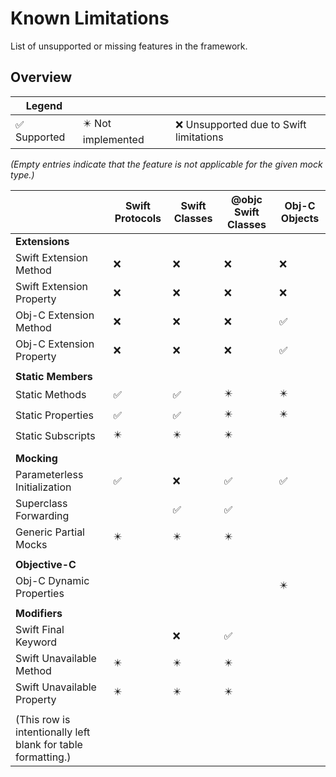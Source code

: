 # Known Limitations

List of unsupported or missing features in the framework.

## Overview

| **Legend** |  |  |
| --- | --- | --- |
| ✅ Supported | ✴️ Not implemented | ❌ Unsupported due to Swift limitations |

_(Empty entries indicate that the feature is not applicable for the given mock type.)_

|  | Swift Protocols | Swift Classes | @objc Swift Classes | Obj-C Objects |
| --- | --- | --- | --- | --- |
| **Extensions** | | | |
| Swift Extension Method | ❌ | ❌ | ❌ | ❌ |
| Swift Extension Property | ❌ | ❌ | ❌ | ❌ |
| Obj-C Extension Method | ❌ | ❌ | ❌ | ✅ |
| Obj-C Extension Property | ❌ | ❌ | ❌ | ✅ |
| | | | |
| **Static Members** | | | |
| Static Methods | ✅ | ✅ | ✴️ | ✴️ |
| Static Properties | ✅ | ✅ | ✴️ | ✴️ |
| Static Subscripts | ✴️ | ✴️ | ✴️ |  |
| | | | |
| **Mocking** | | | |
| Parameterless Initialization | ✅ | ❌ | ✅ | ✅ |
| Superclass Forwarding |   | ✅ | ✅ |   |
| Generic Partial Mocks | ✴️ | ✴️ | ✴️ |   |
| | | | |
| **Objective-C** | | | |
| Obj-C Dynamic Properties |   |   |   | ✴️ |
| | | | |
| **Modifiers** | | | |
| Swift Final Keyword |   | ❌ | ✅ |   |
| Swift Unavailable Method | ✴️ | ✴️ | ✴️ |   |
| Swift Unavailable Property | ✴️ | ✴️ | ✴️ |   |
| | | | |
| (This row is intentionally left blank for table formatting.) |   |   |   |   |
